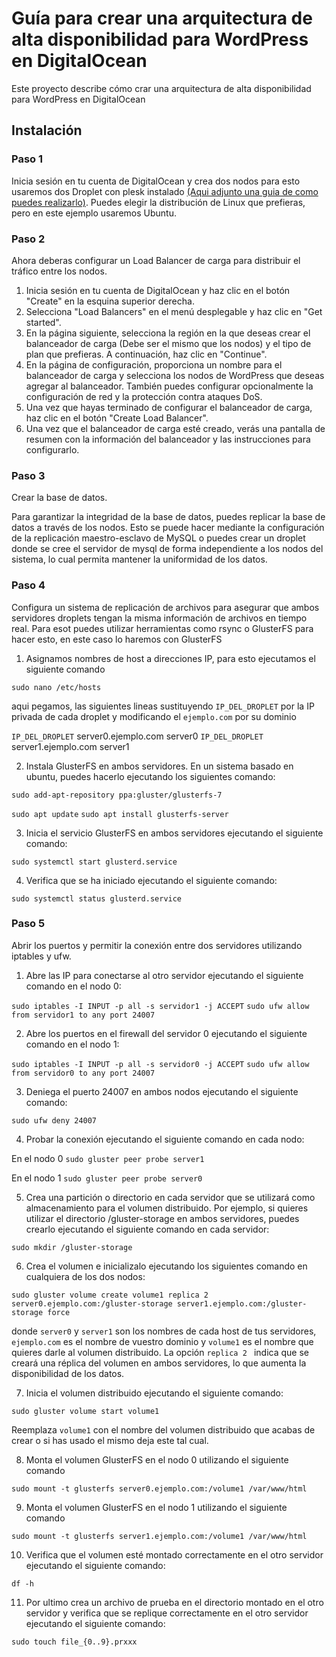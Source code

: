 # Guía para crear una arquitectura de alta disponibilidad para WordPress en DigitalOcean

Este proyecto describe cómo crar una arquitectura de alta disponibilidad para WordPress en DigitalOcean

## Instalación

### Paso 1

Inicia sesión en tu cuenta de DigitalOcean y crea dos nodos para esto usaremos dos Droplet con plesk instalado [(Aqui adjunto una guia de como puedes realizarlo)](https://github.com/Nelsonrondon-dev/plesk-in-Droplet-of-DigitalOcean). Puedes elegir la distribución de Linux que prefieras, pero en este ejemplo usaremos Ubuntu.

### Paso 2

Ahora deberas configurar un Load Balancer de carga para distribuir el tráfico entre los nodos.

1. Inicia sesión en tu cuenta de DigitalOcean y haz clic en el botón "Create" en la esquina superior derecha.
2. Selecciona "Load Balancers" en el menú desplegable y haz clic en "Get started".
3. En la página siguiente, selecciona la región en la que deseas crear el balanceador  de carga (Debe ser el mismo que los nodos) y el tipo de plan que prefieras. A continuación, haz clic en "Continue".
4. En la página de configuración, proporciona un nombre para el balanceador de carga y selecciona los nodos de WordPress que deseas agregar al balanceador. También puedes configurar opcionalmente la configuración de red y la protección contra ataques DoS.
5. Una vez que hayas terminado de configurar el balanceador de carga, haz clic en el botón "Create Load Balancer".
6. Una vez que el balanceador de carga esté creado, verás una pantalla de resumen con la información del balanceador y las instrucciones para configurarlo. 


### Paso 3

Crear la base de datos.

Para garantizar la integridad de la base de datos, puedes replicar la base de datos a través de los nodos. Esto se puede hacer mediante la configuración de la replicación maestro-esclavo de MySQL  o puedes crear un droplet donde  se cree el servidor de mysql de forma independiente a los nodos del sistema, lo cual permita mantener la uniformidad de los datos.

### Paso 4 

Configura un sistema de replicación de archivos para asegurar que ambos servidores droplets tengan la misma información de archivos en tiempo real. Para esot puedes utilizar herramientas como rsync o GlusterFS para hacer esto, en este caso lo haremos con GlusterFS

1. Asignamos nombres de host a direcciones IP, para esto ejecutamos el siguiente comando
 
 `sudo nano /etc/hosts`

aqui pegamos, las siguientes lineas sustituyendo `IP_DEL_DROPLET` por la IP privada de cada droplet y modificando el `ejemplo.com` por su dominio


`IP_DEL_DROPLET` server0.ejemplo.com server0
`IP_DEL_DROPLET` server1.ejemplo.com server1


2. Instala GlusterFS en ambos servidores. En un sistema basado en ubuntu, puedes hacerlo ejecutando los siguientes comando:

`sudo add-apt-repository ppa:gluster/glusterfs-7`

`sudo apt update`
`sudo apt install glusterfs-server`


3. Inicia el servicio GlusterFS en ambos servidores ejecutando el siguiente comando:


`sudo systemctl start glusterd.service`

4.  Verifica que se ha iniciado ejecutando el siguiente comando:

`sudo systemctl status glusterd.service`


### Paso 5

Abrir los puertos y permitir la conexión entre dos servidores utilizando iptables y ufw.

1. Abre las IP para conectarse al otro servidor ejecutando el siguiente comando en el nodo 0:

`sudo iptables -I INPUT -p all -s servidor1 -j ACCEPT`
`sudo ufw allow from servidor1 to any port 24007`

2. Abre los puertos en el firewall del servidor 0 ejecutando el siguiente comando en el nodo 1:

`sudo iptables -I INPUT -p all -s servidor0 -j ACCEPT`
`sudo ufw allow from servidor0 to any port 24007`

3. Deniega el puerto 24007 en ambos nodos ejecutando el siguiente comando:

`sudo ufw deny 24007`

4.  Probar la conexión ejecutando el siguiente comando en cada nodo:

En el nodo 0  `sudo gluster peer probe server1`

En el nodo 1 `sudo gluster peer probe server0`


5. Crea una partición o directorio en cada servidor que se utilizará como almacenamiento para el volumen distribuido. Por ejemplo, si quieres utilizar el directorio /gluster-storage en ambos servidores, puedes crearlo ejecutando el siguiente comando en cada servidor:

`sudo mkdir /gluster-storage`


6. Crea el volumen e inicializalo ejecutando los siguientes comando en cualquiera de los dos nodos:


`sudo gluster volume create volume1 replica 2 server0.ejemplo.com:/gluster-storage server1.ejemplo.com:/gluster-storage force`

donde  `server0` y `server1` son los nombres de cada host de tus servidores, `ejemplo.com` es el nombre de vuestro dominio y `volume1` es el nombre que quieres darle al volumen distribuido. La opción `replica 2 ` indica que se creará una réplica del volumen en ambos servidores, lo que aumenta la disponibilidad de los datos.

7.  Inicia el volumen distribuido ejecutando el siguiente comando:

`sudo gluster volume start volume1`

Reemplaza `volume1` con el nombre del volumen distribuido que acabas de crear o si has usado el mismo deja este tal cual.

8. Monta el volumen GlusterFS en el nodo 0 utilizando el siguiente comando

`sudo mount -t glusterfs server0.ejemplo.com:/volume1 /var/www/html`

9. Monta el volumen GlusterFS en el nodo 1 utilizando el siguiente comando

`sudo mount -t glusterfs server1.ejemplo.com:/volume1 /var/www/html`

10. Verifica que el volumen esté montado correctamente en el otro servidor ejecutando el siguiente comando:

`df -h`


11. Por ultimo crea un archivo de prueba en el directorio montado en el otro servidor y verifica que se replique correctamente en el otro servidor ejecutando el siguiente comando:


`sudo touch file_{0..9}.prxxx`


